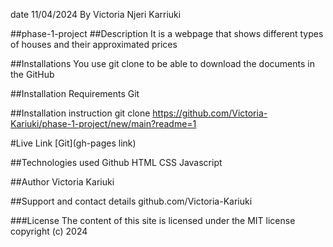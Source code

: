 date 11/04/2024
By Victoria Njeri Karriuki

##phase-1-project
##Description It is a webpage that shows different types of houses and their approximated prices

##Installations You use git clone to be able to download the documents in the GitHub

##Installation Requirements Git

##Installation instruction git clone https://github.com/Victoria-Kariuki/phase-1-project/new/main?readme=1

#Live Link [Git](gh-pages link)

##Technologies used Github HTML CSS Javascript

##Author Victoria Kariuki

##Support and contact details github.com/Victoria-Kariuki

###License The content of this site is licensed under the MIT license copyright (c) 2024
